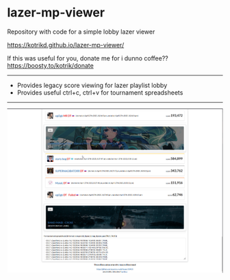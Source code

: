 # lazer-mp-viewer

Repository with code for a simple lobby lazer viewer

https://kotrikd.github.io/lazer-mp-viewer/

If this was useful for you, donate me for i dunno coffee??
https://boosty.to/kotrik/donate

---
- Provides legacy score viewing for lazer playlist lobby
- Provides useful ctrl+c, ctrl+v for tournament spreadsheets
---

<img src=".github/preview.png"/>
